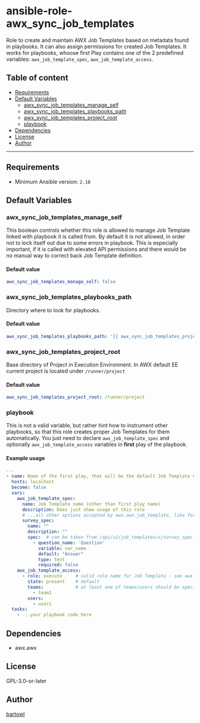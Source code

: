 # ansible-role-awx_sync_job_templates

Role to create and maintain AWX Job Templates based on metadata found in playbooks.
It can also assign permissions for created Job Templates. It works for playbooks, whoose first Play
contains one of the 2 predefined variables: `awx_job_template_spec`, `awx_job_template_access`.

## Table of content

- [Requirements](#requirements)
- [Default Variables](#default-variables)
  - [awx_sync_job_templates_manage_self](#awx_sync_job_templates_manage_self)
  - [awx_sync_job_templates_playbooks_path](#awx_sync_job_templates_playbooks_path)
  - [awx_sync_job_templates_project_root](#awx_sync_job_templates_project_root)
  - [playbook](#playbook)
- [Dependencies](#dependencies)
- [License](#license)
- [Author](#author)

---

## Requirements

- Minimum Ansible version: `2.10`

## Default Variables

### awx_sync_job_templates_manage_self

This boolean controls whether this role is allowed to manage Job Template linked with playbook it is called from.
By default it is not allowed, in order not to lock itself out due to some errors in playbook. This is especially important,
if it is called with elevated API permissions and there would be no manual way to correct back Job Template definition.

#### Default value

```YAML
awx_sync_job_templates_manage_self: false
```

### awx_sync_job_templates_playbooks_path

Directory where to look for playbooks.

#### Default value

```YAML
awx_sync_job_templates_playbooks_path: '{{ awx_sync_job_templates_project_root }}/playbooks'
```

### awx_sync_job_templates_project_root

Base directory of Project in Execution Environment. In AWX default EE current project is located under `/runner/project`

#### Default value

```YAML
awx_sync_job_templates_project_root: /runner/project
```

### playbook

This is not a valid variable, but rather hint how to instrument other playbooks, so that this role creates proper Job Templates
for them automatically. You just need to declare `awx_job_template_spec` and optionally `awx_job_template_access` variables
in **first** play of the playbook.

#### Example usage

```YAML
---
- name: Name of the first play, that will be the default Job Template name unless specified directly below
  hosts: localhost
  become: false
  vars:
    awx_job_template_spec:
      name: Job Template name (other than first play name)
      description: Does just show usage of this role
      # ...all other options accepted by awx.awx.job_template, like for example:
      survey_spec:
        name: ""
        description: ""
        spec:  # can be taken from /api/v2/job_templates/x/survey_spec after converting to yaml
          - question_name: 'Question'
            variable: var_name
            default: "Answer"
            type: text
            required: false
    awx_job_template_access:
      - role: execute     # valid role name for Job Template - see awx.awx.role
        state: present    # default
        teams:            # at least one of teams/users should be specified
          - team1
        users:
          - user1
  tasks:
    - ...your playbook code here
```



## Dependencies

- awx.awx

## License

GPL-3.0-or-later

## Author

[bartowl](nmailto:github@bartowl.eu)
